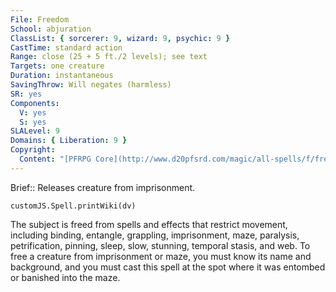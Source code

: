 ```yaml
---
File: Freedom
School: abjuration
ClassList: { sorcerer: 9, wizard: 9, psychic: 9 }
CastTime: standard action
Range: close (25 + 5 ft./2 levels); see text
Targets: one creature
Duration: instantaneous
SavingThrow: Will negates (harmless)
SR: yes
Components:
  V: yes
  S: yes
SLALevel: 9
Domains: { Liberation: 9 }
Copyright:
  Content: "[PFRPG Core](http://www.d20pfsrd.com/magic/all-spells/f/freedom)"
---
```

Brief:: Releases creature from imprisonment.

```dataviewjs
customJS.Spell.printWiki(dv)
```

The subject is freed from spells and effects that restrict movement, including binding, entangle, grappling, imprisonment, maze, paralysis, petrification, pinning, sleep, slow, stunning, temporal stasis, and web. To free a creature from imprisonment or maze, you must know its name and background, and you must cast this spell at the spot where it was entombed or banished into the maze.
